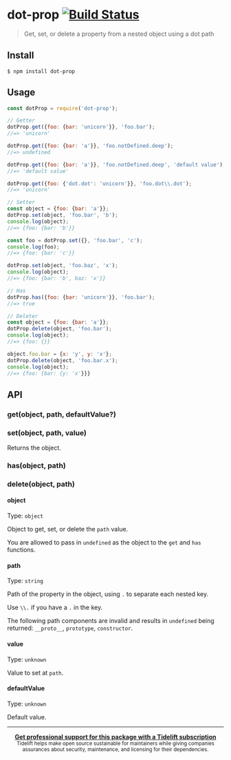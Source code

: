 # dot-prop [![Build Status](https://travis-ci.org/sindresorhus/dot-prop.svg?branch=master)](https://travis-ci.org/sindresorhus/dot-prop)

> Get, set, or delete a property from a nested object using a dot path


## Install

```
$ npm install dot-prop
```


## Usage

```js
const dotProp = require('dot-prop');

// Getter
dotProp.get({foo: {bar: 'unicorn'}}, 'foo.bar');
//=> 'unicorn'

dotProp.get({foo: {bar: 'a'}}, 'foo.notDefined.deep');
//=> undefined

dotProp.get({foo: {bar: 'a'}}, 'foo.notDefined.deep', 'default value');
//=> 'default value'

dotProp.get({foo: {'dot.dot': 'unicorn'}}, 'foo.dot\\.dot');
//=> 'unicorn'

// Setter
const object = {foo: {bar: 'a'}};
dotProp.set(object, 'foo.bar', 'b');
console.log(object);
//=> {foo: {bar: 'b'}}

const foo = dotProp.set({}, 'foo.bar', 'c');
console.log(foo);
//=> {foo: {bar: 'c'}}

dotProp.set(object, 'foo.baz', 'x');
console.log(object);
//=> {foo: {bar: 'b', baz: 'x'}}

// Has
dotProp.has({foo: {bar: 'unicorn'}}, 'foo.bar');
//=> true

// Deleter
const object = {foo: {bar: 'a'}};
dotProp.delete(object, 'foo.bar');
console.log(object);
//=> {foo: {}}

object.foo.bar = {x: 'y', y: 'x'};
dotProp.delete(object, 'foo.bar.x');
console.log(object);
//=> {foo: {bar: {y: 'x'}}}
```


## API

### get(object, path, defaultValue?)

### set(object, path, value)

Returns the object.

### has(object, path)

### delete(object, path)

#### object

Type: `object`

Object to get, set, or delete the `path` value.

You are allowed to pass in `undefined` as the object to the `get` and `has` functions.

#### path

Type: `string`

Path of the property in the object, using `.` to separate each nested key.

Use `\\.` if you have a `.` in the key.

The following path components are invalid and results in `undefined` being returned: `__proto__`, `prototype`, `constructor`.

#### value

Type: `unknown`

Value to set at `path`.

#### defaultValue

Type: `unknown`

Default value.


---

<div align="center">
	<b>
		<a href="https://tidelift.com/subscription/pkg/npm-dot-prop?utm_source=npm-dot-prop&utm_medium=referral&utm_campaign=readme">Get professional support for this package with a Tidelift subscription</a>
	</b>
	<br>
	<sub>
		Tidelift helps make open source sustainable for maintainers while giving companies<br>assurances about security, maintenance, and licensing for their dependencies.
	</sub>
</div>
